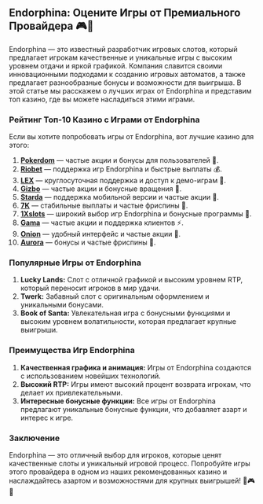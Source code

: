 ## Endorphina: Оцените Игры от Премиального Провайдера 🎮💎

Endorphina — это известный разработчик игровых слотов, который предлагает игрокам качественные и уникальные игры с высоким уровнем отдачи и яркой графикой. Компания славится своими инновационными подходами к созданию игровых автоматов, а также предлагает разнообразные бонусы и возможности для выигрыша. В этой статье мы расскажем о лучших играх от Endorphina и представим топ казино, где вы можете насладиться этими играми.

### Рейтинг Топ-10 Казино с Играми от Endorphina

Если вы хотите попробовать игры от Endorphina, вот лучшие казино для этого:

1. **[Pokerdom](https://brandplay.link/4k77v2yx)** — частые акции и бонусы для пользователей 🎲.
2. **[Riobet](https://brandplay.link/7xBLTPyj)** — поддержка игр Endorphina и быстрые выплаты 💰.
3. **[LEX](https://brandplay.link/zW4hdDFV)** — круглосуточная поддержка и доступ к демо-играм 🎉.
4. **[Gizbo](https://brandplay.link/bprXw4YV)** — частые акции и бонусные вращения 🎁.
5. **[Starda](https://brandplay.link/fB7xwRFL)** — поддержка мобильной версии и частые акции 🎈.
6. **[7K](https://brandplay.link/BvQyFShp)** — стабильные выплаты и частые фриспины 🎯.
7. **[1Xslots](https://brandplay.link/hSB1khtr)** — широкий выбор игр Endorphina и бонусные программы 🌟.
8. **[Gama](https://brandplay.link/j6NMKsDz)** — частые акции и поддержка клиентов ⚡.
9. **[Onion](https://brandplay.link/zBGRVpQ9)** — удобный интерфейс и частые акции 🎰.
10. **[Aurora](https://10trafic-stat2.com/click/668546556bcc6313411604bd/6766/13032/subaccount)** — бонусы и частые фриспины 💎.

### Популярные Игры от Endorphina

1. **Lucky Lands:** Слот с отличной графикой и высоким уровнем RTP, который переносит игроков в мир удачи.
2. **Twerk:** Забавный слот с оригинальным оформлением и уникальными бонусами.
3. **Book of Santa:** Увлекательная игра с бонусными функциями и высоким уровнем волатильности, которая предлагает крупные выигрыши.

### Преимущества Игр Endorphina

1. **Качественная графика и анимация:** Игры от Endorphina создаются с использованием новейших технологий.
2. **Высокий RTP:** Игры имеют высокий процент возврата игрокам, что делает их привлекательными.
3. **Интересные бонусные функции:** Все игры от Endorphina предлагают уникальные бонусные функции, что добавляет азарт и интерес к игре.

### Заключение

Endorphina — это отличный выбор для игроков, которые ценят качественные слоты и уникальный игровой процесс. Попробуйте игры этого провайдера в одном из наших рекомендованных казино и наслаждайтесь азартом и возможностями для крупных выигрышей! 🎉🎮💸
